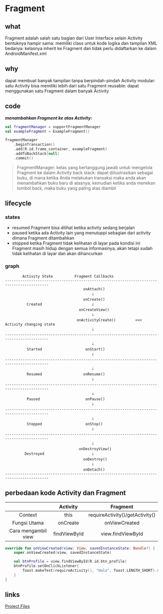 # Fragment

## what

Fragment adalah salah satu bagian dari User Interface selain Activity
bentuknya hampir sama: memiliki class untuk kode logika dan tampilan XML
bedanya: kelasnya inherit ke Fragment dan tidak perlu didaftarkan ke dalam AndroidManifest.xml

## why

dapat membuat banyak tampilan tanpa berpindah-pindah Activity
modular: satu Activity bisa memiliki lebih dari satu Fragment
reusable: dapat menggunakan satu Fragment dalam banyak Activity

## code

**_menambahkan Fragment ke atas Activity:_**

```kotlin
val fragmentManager = supportFragmentManager
val exampleFragment = ExampleFragment()

fragmentManager
    .beginTransaction()
    .add(R.id.frame_container, exampleFragment)
    .addToBackStack(null)
    .commit()
```

> FragmentManager: kelas yang bertanggung jawab untuk mengelola Fragment ke dalam Activity
> back stack: dapat diilustrasikan sebagai buku, di mana ketika Anda melakukan transaksi maka anda akan menambahkan buku baru di atasnya, kemudian ketika anda menekan tombol back, maka buku yang paling atas diambil

## lifecycle

### states

- resumed Fragment bisa dilihat ketika activity sedang berjalan
- paused ketika ada Activity lain yang menutuppi sebagian dari activity dimana Fragment ditambahkan
- stopped ketika Fragment tidak kelihatan di layar
  pada kondisi ini Fragment masih hidup dengan semua informasinya, akan tetapi sudah tidak kelihatan di layar dan akan dihancurkan

### graph

```text
        Activity State          Fragment Callbacks
------------------------------------------------------------------------------------------
                                    onAttach()
                                        🡓
                                    onCreate()
          Created                       🡓
                                  onCreateView()
                                        🡓
                                 onActivityCreate()         <<< Activity changing state
                                        🡓
------------------------------------------------------------------------------------------
                                        🡓
          Started                    onStart()
                                        🡓
------------------------------------------------------------------------------------------
                                        🡓
          Resumed                   onResume()
                                        🡓
------------------------------------------------------------------------------------------
                                        🡓
          Paused                     onPause()
                                        🡓
------------------------------------------------------------------------------------------
                                        🡓
          Stopped                    onStop()
                                        🡓
------------------------------------------------------------------------------------------
                                        🡓
                                  onDestroyView()
         Destroyed                      🡓
                                    onDestroy()
                                        🡓
                                    onDetach()
------------------------------------------------------------------------------------------
```

## perbedaan kode Activity dan Fragment

|                     | Activity     | Fragment                        |
| :-----------------: | :----------: | :-----------------------------: |
| Context             | this         | requireActivity()/getActivity() |
| Fungsi Utama        | onCreate     | onViewCreated                   |
| Cara mengambil view | findViewById | view.findViewById               |

```kotlin
override fun onViewCreated(view: View, savedInstanceState: Bundle?) {
    super.onViewCreated(view, savedInstanceState)

    val btnProfile = view.findViewById(R.id.btn_profile)
    btnProfile.setOnClickListener{
        Toast.makeText(requireActivity(), "Halo", Toast.LENGTH_SHORT).show()
    }
}
```

## links

[Project Files](./MyFlexibleFragment)
